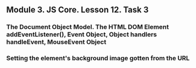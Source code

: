 ## Module 3. JS Core. Lesson 12. Task 3

### The Document Object Model. The HTML DOM Element addEventListener(), Event Object, Object handlers handleEvent, MouseEvent Object

### Setting the element's background image gotten from the URL
